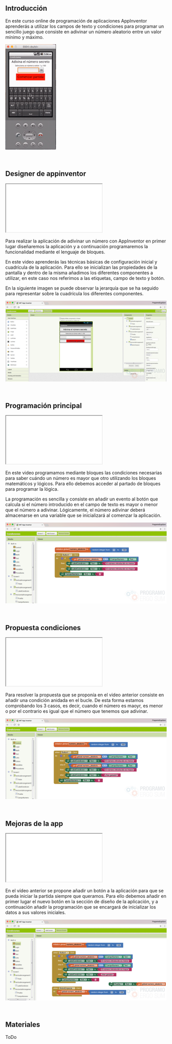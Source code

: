 ## Introducción

En este curso online de programación de aplicaciones AppInventor aprenderás a utilizar los campos de texto y condiciones para programar un sencillo juego que consiste en adivinar un número aleatorio entre un valor mínimo y máximo.

![](img/preview.gif)



<br />



## Designer de appinventor

<div class="iframe">
  <iframe src="//www.youtube.com/embed/JGX8VeKZDP0" allowfullscreen></iframe>
</div>

Para realizar la aplicación de adivinar un número con AppInventor en primer lugar diseñaremos la aplicación y a continuación programaremos la funcionalidad mediante el lenguaje de bloques.

En este video aprenderás las técnicas básicas de configuración inicial y cuadrícula de la aplicación. Para ello se inicializan las propiedades de la pantalla y dentro de la misma añadimos los diferentes componentes a utilizar, en este caso nos referimos a las etiquetas, campo de texto y botón.

En la siguiente imagen se puede observar la jerarquía que se ha seguido para representar sobre la cuadrícula los diferentes componentes.

![](img/diseno.png)



<br />



## Programación principal

<div class="iframe">
  <iframe src="//www.youtube.com/embed/usvG0JDD_Y0" allowfullscreen></iframe>
</div>

En este video programamos mediante bloques las condiciones necesarias para saber cuándo un número es mayor que otro utilizando los bloques matemáticos y lógicos. Para ello debemos acceder al partado de bloques para programar la lógica.

La programación es sencilla y consiste en añadir un evento al botón que calcula si el número introducido en el campo de texto es mayor o menor que el número a adivinar. Lógicamente, el número adivinar deberá almacenarse en una variable que se inicializará al comenzar la aplicación.

![](img/programacion.png)



<br />



## Propuesta condiciones

<div class="iframe">
  <iframe src="//www.youtube.com/embed/EuY9rcZ7JA8" allowfullscreen></iframe>
</div>

Para resolver la propuesta que se proponía en el video anterior consiste en añadir una condición anidada en el bucle. De esta forma estamos comprobando los 3 casos, es decir, cuando el número es maoyr, es menor o por el contrario es igual que el número que tenemos que adivinar.

![](img/propuesta.png)



<br />



## Mejoras de la app

<div class="iframe">
  <iframe src="//www.youtube.com/embed/kraO5okHPZE" allowfullscreen></iframe>
</div>

En el vídeo anterior se propone añadir un botón a la aplicación para que se pueda iniciar la partida siempre que queramos. Para ello debemos añadir en primer lugar el nuevo botón en la sección de diseño de la aplicación, y a continuación añadir la programación que se encargará de inicializar los datos a sus valores iniciales.

![](img/mejoras.png)



<br />



## Materiales

ToDo
